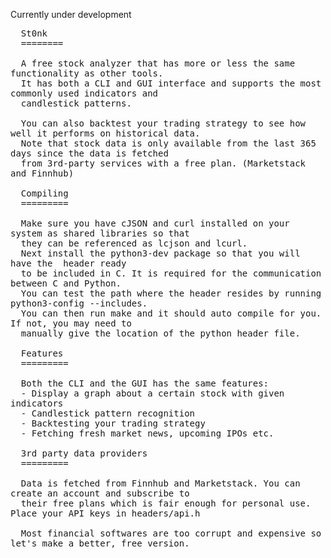 Currently under development
<pre style="white-space: pre-wrap;">
  St0nk
  ========

  A free stock analyzer that has more or less the same functionality as other tools.
  It has both a CLI and GUI interface and supports the most commonly used indicators and
  candlestick patterns.

  You can also backtest your trading strategy to see how well it performs on historical data.
  Note that stock data is only available from the last 365 days since the data is fetched
  from 3rd-party services with a free plan. (Marketstack and Finnhub)

  Compiling
  =========

  Make sure you have cJSON and curl installed on your system as shared libraries so that
  they can be referenced as lcjson and lcurl.
  Next install the python3-dev package so that you will have the <Python.h> header ready
  to be included in C. It is required for the communication between C and Python.
  You can test the path where the header resides by running python3-config --includes.
  You can then run make and it should auto compile for you. If not, you may need to
  manually give the location of the python header file.

  Features
  =========

  Both the CLI and the GUI has the same features:
  - Display a graph about a certain stock with given indicators
  - Candlestick pattern recognition
  - Backtesting your trading strategy
  - Fetching fresh market news, upcoming IPOs etc.
 
  3rd party data providers
  =========

  Data is fetched from Finnhub and Marketstack. You can create an account and subscribe to
  their free plans which is fair enough for personal use. Place your API keys in headers/api.h

  Most financial softwares are too corrupt and expensive so let's make a better, free version.
</pre>
